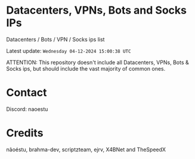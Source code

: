 # Datacenters, VPNs, Bots and Socks IPs
 
Datacenters / Bots / VPN / Socks ips list

Latest update: `Wednesday 04-12-2024 15:00:38 UTC` 

ATTENTION: This repository doesn't include all Datacenters, VPNs, Bots & Socks ips, 
but should include the vast majority of common ones.

# Contact
Discord: naoestu

# Credits
nãoéstu, brahma-dev, scriptzteam, ejrv, X4BNet and TheSpeedX
